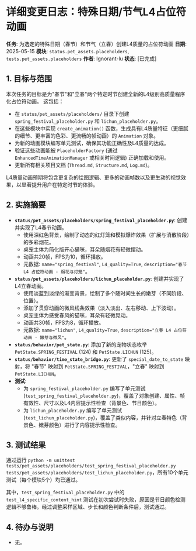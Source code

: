 # 详细变更日志：特殊日期/节气L4占位符动画

**任务**: 为选定的特殊日期（春节）和节气（立春）创建L4质量的占位符动画
**日期**: 2025-05-15
**模块**: `status.pet_assets.placeholders`, `tests.pet_assets.placeholders`
**作者**: Ignorant-lu
**状态**: [已完成]

## 1. 目标与范围

本次任务的目标是为"春节"和"立春"两个特定时节创建全新的L4级别高质量程序化占位符动画。
这包括：
- 在 `status/pet_assets/placeholders/` 目录下创建 `spring_festival_placeholder.py` 和 `lichun_placeholder.py`。
- 在这些模块中实现 `create_animation()` 函数，生成具有L4质量特征（更细腻的细节、更丰富的色彩、更流畅的帧动画）的 `Animation` 对象。
- 为新的动画模块编写单元测试，确保其功能正确性及L4质量的达成。
- 验证这些动画能被 `PlaceholderFactory` (通过 `EnhancedTimeAnimationManager` 或相关时间逻辑) 正确加载和使用。
- 更新所有相关项目文档 (`Thread.md`, `Structure.md`, `Log.md`)。

L4质量动画预期将包含更复杂的绘图逻辑、更多的动画帧数以及更生动的视觉效果，以显著提升用户在特定时节的体验。 

## 2. 实施摘要

- **`status/pet_assets/placeholders/spring_festival_placeholder.py`**: 创建并实现了L4春节动画。
    - 使用深红色背景，绘制了动态的红灯笼和模拟爆炸效果（扩展与消散阶段）的多彩烟花。
    - 桌宠主体为简化版开心猫咪，耳朵随烟花有轻微摆动。
    - 动画共20帧，FPS为10，循环播放。
    - 元数据: `name="spring_festival"`, `L4_quality=True`, `description="春节 L4 占位符动画 - 烟花与灯笼"`。
- **`status/pet_assets/placeholders/lichun_placeholder.py`**: 创建并实现了L4立春动画。
    - 使用淡蓝到淡绿的渐变背景，绘制了多个随时间生长的嫩芽（不同阶段、位置）。
    - 添加了贯穿动画的微风线条效果（淡入淡出、左右移动、上下波动）。
    - 桌宠主体为感受春风的猫咪，耳朵有轻微晃动。
    - 动画共30帧，FPS为8，循环播放。
    - 元数据: `name="lichun"`, `L4_quality=True`, `description="立春 L4 占位符动画 - 嫩芽与微风"`。
- **`status/behavior/pet_state.py`**: 添加了新的宠物状态枚举 `PetState.SPRING_FESTIVAL` (124) 和 `PetState.LICHUN` (125)。
- **`status/behavior/time_state_bridge.py`**: 更新了 `special_date_to_state` 映射，将 "春节" 映射到 `PetState.SPRING_FESTIVAL`，"立春" 映射到 `PetState.LICHUN`。
- **测试**: 
    - 为 `spring_festival_placeholder.py` 编写了单元测试 (`test_spring_festival_placeholder.py`)，覆盖了对象创建、属性、帧有效性、尺寸以及L4内容提示性检查（背景色、节日颜色）。
    - 为 `lichun_placeholder.py` 编写了单元测试 (`test_lichun_placeholder.py`)，覆盖了类似内容，并针对立春特色（背景色、嫩芽颜色）进行了内容提示性检查。

## 3. 测试结果

通过运行 `python -m unittest tests/pet_assets/placeholders/test_spring_festival_placeholder.py tests/pet_assets/placeholders/test_lichun_placeholder.py`，所有10个单元测试（每个模块5个）均已通过。

其中，`test_spring_festival_placeholder.py` 中的 `test_l4_specific_content_hint` 测试在初次尝试时失败，原因是节日颜色检测逻辑不够鲁棒。经过调整采样区域、步长和颜色判断条件后，测试通过。

## 4. 待办与说明
- 无。 